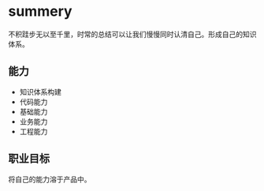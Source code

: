 # summery

不积跬步无以至千里，时常的总结可以让我们慢慢同时认清自己。形成自己的知识体系。

## 能力

- 知识体系构建
- 代码能力
- 基础能力
- 业务能力
- 工程能力

## 职业目标

将自己的能力溶于产品中。

